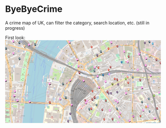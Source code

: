 # ByeByeCrime
A crime map of UK, can filter the category, search location, etc. (still in progress)

First look:
![image](https://github.com/pythRazer/ByeByeCrime/blob/master/Screen%20Shot%202019-06-13%20at%2017.50.19.png)
